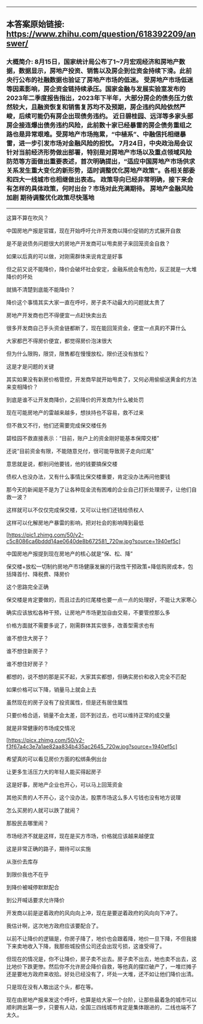 ----------------------------------------
## 本答案原始链接: https://www.zhihu.com/question/618392209/answer/
### 大概简介: 8月15日，国家统计局公布了1~7月宏观经济和房地产数据，数据显示，房地产投资、销售以及房企到位资金持续下滑。此前央行公布的社融数据也验证了房地产市场的低迷。 受房地产市场低迷等因素影响，房企资金链持续承压。国家金融与发展实验室发布的2023年二季度报告指出，2023年下半年，大部分房企的债务压力依然较大，且融资恢复和销售复苏均不及预期，房企违约风险依然严峻，后续可能仍有房企出现债务违约。 近日碧桂园、远洋等多家头部房企接连爆出债务违约风险，此前数十家已经暴雷的房企债务重组之路也是异常艰难。受房地产市场拖累，“中植系”、中融信托相继暴雷，进一步引发市场对金融风险的担忧。 7月24日，中央政治局会议针对当前经济形势做出部署，特别是对房地产市场以及重点领域风险防范等方面做出重要表述，首次明确提出，“适应中国房地产市场供求关系发生重大变化的新形势，适时调整优化房地产政策”。各相关部委和四大一线城市也相继做出表态。 政策导向已经非常明确，接下来会有怎样的具体政策，何时出台？市场对此充满期待。 房地产金融风险加剧 期待调整优化政策尽快落地
----------------------------------------
这算不算在吹风？

中国房地产报是官媒，现在开始呼吁允许开发商以降价促销的方式展开自救

是不是说债务问题很大的房地产开发商可以甩卖房子来回笼资金自救？

如果以后真的可以做，对刚需群体来说肯定是好事

但之前又说不能降价，降价会破坏社会安定，金融系统会有危险，反正就是一大堆降价的坏处

就搞不清楚到底能不能降价？




降价这个事情其实大家一直在呼吁，房子卖不动最大的问题就太贵了

房地产开发商也巴不得便宜一点赶快卖出去

很多开发商自己手头资金链都断了，现在能回笼资金，便宜一点真的不算什么

大家都巴不得房价便宜，都觉得房价泡沫很大

但为什么限购，限贷，限售都在慢慢放松，限价还没有放松？

这是才是问题的关键




其实如果没有新房价格管控，开发商早就开始甩卖了，又何必用偷偷送黄金的方法来变相降价？

到底是谁不让开发商降价，之前降价的开发商为什么被处罚

现在可能房地产的雷越来越多，想扶持也不容易，救不过来

但不救又不行，他们还需要完成保交楼任务

碧桂园不救直接表示：“目前，账户上的资金刚好能基本保障交楼”

还说“目前资金有限，不能随意兑付，很可能导致房子走向烂尾”

意思就是说，都别问他要钱，他的钱要搞保交楼

债权人也没办法，又有什么事情比保交楼重要，肯定没办法再问他要钱

那今天的新闻是不是为了让各种现金流有困难的企业自己打折处理房子，让他们自救一波？

这样就可以不仅仅完成保交楼，又可以让他们还钱给债权人

这样可以化解房地产暴雷的影响，把对社会的影响降到最低

[https://pic1.zhimg.com/50/v2-c5c8086ca6bddd14ae0640de8b672581_720w.jpg?source=1940ef5c]

中国房地产报提到现在房地产的核心就是“保、松、降”

保交楼+放松一切制约房地产市场健康发展的行政性干预政策+降低购房成本，包括降首付、降税费、降房价

这个思路完全正确

保交楼是肯定要做的，而且过去的烂尾楼也要一点一点的处理好，不能让大家寒心

确实应该放松各种干预，让房地产市场更加自由交易，不要管控那么多

价格方面就不需要多说了，刚需群体其实很多，改善型需求也有

谁不想住大房子？

谁不想住新房子？

谁不想住好房子？

都想的，说不想的那是买不起，大家其实都想，但确实房价和收入完全不匹配

如果价格可以下降，销量马上就会上去

虽然现在的房子没有了投资属性，但是还有居住属性

只要价格合适，销量不会太差，回不到过去，也可以维持正常的成交量

就是非常健康的市场成交情况

[https://picx.zhimg.com/50/v2-f3f67a4c3e7a1ae82aa834b435ac2645_720w.jpg?source=1940ef5c]

希望真的可以看见房价方面的松绑条例出台

让更多生活压力大的年轻人能买得起房子

这是好事，房地产企业也开心，可以马上回笼资金

其他买贵的人不开心，这个没办法，股票市场这么多人亏钱也没有地方说理

怎么买房的人就可以跌了就闹？

那股民去哪里闹？

市场经济不就是这样，现在是买方市场，价格就应该越来越便宜

这是非常正确的路子，期待可以实施

从涨价去库存

到限价我也不在乎

到降价被喊停默默配合

到公开喊话要求允许降价

开发商以前是逆着政府的风向向上冲，现在是要逆着政府的风向向下冲了。

我估计啊，这次地方政府应该要配合了。

以前不让降价的逻辑是，你房子降了，地价也会跟着降，地价一旦下降，不但我接下来卖地收入下降，我那些城投债公司还会出现亏损，这谁受得了。

但现在的情况是，你不让降价，房子卖不出去。房子卖不出去，地也卖不出去，这比地价下跌更惨。然后你不允许房企降价自救，等他真的摆烂破产了，一堆烂摊子还是要地方政府来收拾。好处已经没有了，坏处一大堆，还不如让他们降价出清。

只是现在没有人敢出这个头，都在等。

现在由房地产报来发这个呼吁，也算是给大家一个台阶，让那些最着急的城市可以顺利跨出第一步，只要有人动，全国三四线城市肯定是集体跟进的，二线也端不了太久。